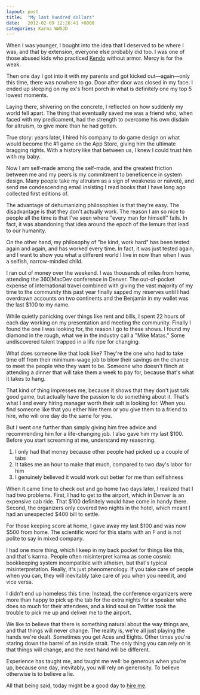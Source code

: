 ```yaml
---
layout: post
title:  "My last hundred dollars"
date:   2012-02-09 12:28:41 +0000
categories: Karma WWSJD
---
```



When I was younger, I bought into the idea that I deserved to be where I was, and that by extension, everyone else probably did too. I was one of those abused kids who practiced <a href="http://www.youtube.com/watch?v=Q4SHWXQBVL4">Kendo</a> without armor. Mercy is for the weak. 



Then one day I got into it with my parents and got kicked out—again—only this time, there was nowhere to go. Door after door was closed in my face. I ended up sleeping on my ex's front porch in what is definitely one my top 5 lowest moments.



Laying there, shivering on the concrete, I reflected on how suddenly my world fell apart. The thing that eventually saved me was a friend who, when faced with my predicament, had the strength to overcome his own disdain for altruism, to give more than he had gotten.



True story: years later, I hired his company to do game design on what would become the #1 game on the App Store, giving him the ultimate bragging rights. With a history like that between us, I knew I could trust him with my baby.



Now I am self-made among the self-made, and the greatest friction between me and my peers is my commitment to beneficence in system design. Many people take my altruism as a sign of weakness or naïveté, and send me condescending email insisting I read books that I have long ago collected first editions of.



The advantage of dehumanizing philosophies is that they're easy. The disadvantage is that they don't actually work. The reason I am so nice to people all the time is that I've seen where "every man for himself" fails. In fact, it was abandoning that idea around the epoch of the lemurs that lead to our humanity.



On the other hand, my philosophy of "be kind, work hard" has been tested again and again, and has worked every time. In fact, it was just tested again, and I want to show you what a different world I live in now than when I was a selfish, narrow-minded child.



I ran out of money over the weekend. I was thousands of miles from home, attending the 360|MacDev conference in Denver. The out-of-pocket expense of international travel combined with giving the vast majority of my time to the community this past year finally sapped my reserves until I had overdrawn accounts on two continents and the Benjamin in my wallet was the last $100 to my name.



While quietly panicking over things like rent and bills, I spent 22 hours of each day working on my presentation and meeting the community. Finally I found the one I was looking for, the reason I go to these shows. I found my diamond in the rough, what we in the industry call a "Mike Matas." Some undiscovered talent trapped in a life ripe for changing.



What does someone like that look like? They're the one who had to take time off from their minimum-wage job to blow their savings on the chance to meet the people who they want to be. Someone who doesn't flinch at attending a dinner that will take them a week to pay for, because that's what it takes to hang.



That kind of thing impresses me, because it shows that they don't just talk good game, but actually have the passion to do something about it. That's what I and every hiring manager worth their salt is looking for. When you find someone like that you either hire them or you give them to a friend to hire, who will one day do the same for you.



But I went one further than simply giving him free advice and recommending him for a life-changing job. I also gave him my last $100. Before you start screaming at me, understand my reasoning.



<ol>

<li>I only had that money because other people had picked up a couple of tabs</li>

<li>It takes me an hour to make that much, compared to two day's labor for him</li>

<li>I genuinely believed it would work out better for me than selfishness</li>

</ol>



When it came time to check out and go home two days later, I realized that I had two problems. First, I had to get to the airport, which in Denver is an expensive cab ride. That $100 definitely would have come in handy there. Second, the organizers only covered two nights in the hotel, which meant I had an unexpected $400 bill to settle.



For those keeping score at home, I gave away my last $100 and was now $500 from home. The scientific word for this starts with an F and is not polite to say in mixed company.



I had one more thing, which I keep in my back pocket for things like this, and that's karma. People often misinterpret karma as some cosmic bookkeeping system incompatible with atheism, but that's typical misinterpretation. Really, it's just phenomenology. If you take care of people when you can, they will inevitably take care of you when you need it, and vice versa.



I didn't end up homeless this time. Instead, the conference organizers were more than happy to pick up the tab for the extra nights for a speaker who does so much for their attendees, and a kind soul on Twitter took the trouble to pick me up and deliver me to the airport.



We like to believe that there is something natural about the way things are, and that things will never change. The reality is, we're all just playing the hands we're dealt. Sometimes you get Aces and Eights. Other times you're staring down the barrel of an inside strait. The only thing you can rely on is that things will change, and the next hand will be different.



Experience has taught me, and taught me well: be generous when you're up, because one day, inevitably, you will rely on generosity. To believe otherwise is to believe a lie.



All that being said, today might be a good day to <a href="http://mur.mu.rs/?page_id=337">hire me</a>.


